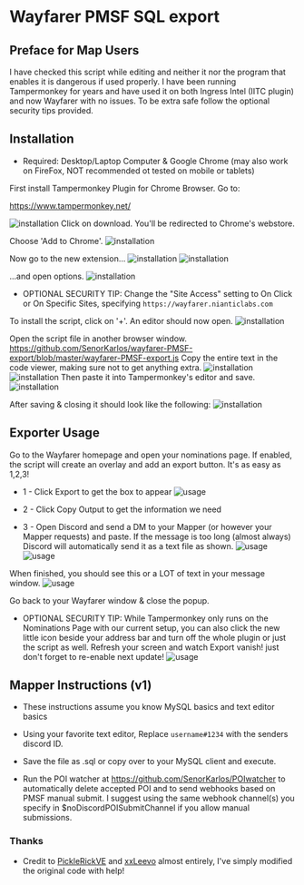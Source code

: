 # Wayfarer PMSF SQL export

## Preface for Map Users

I have checked this script while editing and neither it nor the program that enables it is dangerous if used properly. I have been running Tampermonkey for years and have used it on both Ingress Intel (IITC plugin) and now Wayfarer with no issues. To be extra safe follow the optional security tips provided.

## Installation

* Required: Desktop/Laptop Computer & Google Chrome (may also work on FireFox, NOT recommended ot tested on mobile or tablets)

First install Tampermonkey Plugin for Chrome Browser. Go to:

https://www.tampermonkey.net/

![installation](assets/installation_1.png?raw=true)
Click on download. You'll be redirected to Chrome's webstore.

Choose 'Add to Chrome'.
![installation](assets/installation_2.png?raw=true)

Now go to the new extension...
![installation](assets/installation_3.png?raw=true)
![installation](assets/installation_4.png?raw=true)

...and open options.
![installation](assets/installation_5.png?raw=true)

* OPTIONAL SECURITY TIP: Change the "Site Access" setting to On Click or On Specific Sites, specifying `https://wayfarer.nianticlabs.com`

To install the script, click on '+'. An editor should now open.
![installation](assets/installation_6.png?raw=true)

Open the script file in another browser window. https://github.com/SenorKarlos/wayfarer-PMSF-export/blob/master/wayfarer-PMSF-export.js
Copy the entire text in the code viewer, making sure not to get anything extra.
![installation](assets/installation_9.png?raw=true)
![installation](assets/installation_10.png?raw=true)
Then paste it into Tampermonkey's editor and save. 
![installation](assets/installation_7.png?raw=true)

After saving & closing it should look like the following:
![installation](assets/installation_8.png?raw=true)


## Exporter Usage

Go to the Wayfarer homepage and open your nominations page. If enabled, the script will create an overlay and add an export button. It's as easy as 1,2,3!

* 1 - Click Export to get the box to appear
![usage](assets/usage_1.png?raw=true)
* 2 - Click Copy Output to get the information we need

* 3 - Open Discord and send a DM to your Mapper (or however your Mapper requests) and paste. If the message is too long (almost always) Discord will automatically send it as a text file as shown.
![usage](assets/usage_2.png?raw=true)
![usage](assets/usage_3.png?raw=true)

When finished, you should see this or a LOT of text in your message window.
![usage](assets/usage_4.png?raw=true)

Go back to your Wayfarer window & close the popup.
* OPTIONAL SECURITY TIP: While Tampermonkey only runs on the Nominations Page with our current setup, you can also click the new little icon beside your address bar and turn off the whole plugin or just the script as well. Refresh your screen and watch Export vanish! just don't forget to re-enable next update!
![usage](assets/usage_5.png?raw=true)


## Mapper Instructions (v1)

* These instructions assume you know MySQL basics and text editor basics

* Using your favorite text editor, Replace `username#1234` with the senders discord ID.
* Save the file as .sql or copy over to your MySQL client and execute.
* Run the POI watcher at https://github.com/SenorKarlos/POIwatcher to automatically delete accepted POI and to send webhooks based on PMSF manual submit. I suggest using the same webhook channel(s) you specify in $noDiscordPOISubmitChannel if you allow manual submissions.

### Thanks

* Credit to [PickleRickVE](https://github.com/PickleRickVE) and [xxLeevo](https://github.com/xxleevo) almost entirely, I've simply modified the original code with help!